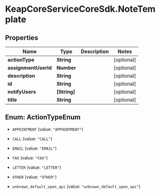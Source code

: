# KeapCoreServiceCoreSdk.NoteTemplate

## Properties

Name | Type | Description | Notes
------------ | ------------- | ------------- | -------------
**actionType** | **String** |  | [optional] 
**assignmentUserId** | **Number** |  | [optional] 
**description** | **String** |  | [optional] 
**id** | **String** |  | [optional] 
**notifyUsers** | **[String]** |  | [optional] 
**title** | **String** |  | [optional] 



## Enum: ActionTypeEnum


* `APPOINTMENT` (value: `"APPOINTMENT"`)

* `CALL` (value: `"CALL"`)

* `EMAIL` (value: `"EMAIL"`)

* `FAX` (value: `"FAX"`)

* `LETTER` (value: `"LETTER"`)

* `OTHER` (value: `"OTHER"`)

* `unknown_default_open_api` (value: `"unknown_default_open_api"`)




